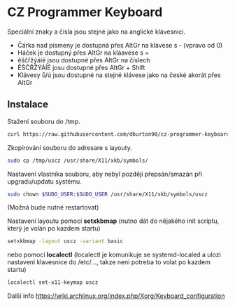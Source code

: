 # CZ Programmer Keyboard
Speciální znaky a čísla jsou stejné jako na anglické klávesnici.

- Čárka nad písmeny je dostupná přes AltGr na klávese s - (vpravo od 0)
- Háček je dostupný přes AltGr na kláavese s =
- ěščřžýáíé jsou dostupné přes AltGr na číslech
- ĚŠČŘŽÝÁÍÉ josu dostupné přes AltGr + Shift
- Klávesy ů/ú jsou dostupné na stejné klávese jako na české akorát přes AltGr


## Instalace

Stažení souboru do /tmp.

```bash
curl https://raw.githubusercontent.com/dburton90/cz-programmer-keyboard/master/uscz > /tmp/uscz
```

Zkopírování souboru do adresare s layouty.

```bash
sudo cp /tmp/uscz /usr/share/X11/xkb/symbols/
```

Nastavení vlastníka souboru, aby nebyl později přepsán/smazán při upgradu/updatu systému.

```bash
sudo chown $SUDO_USER:$SUDO_USER /usr/share/X11/xkb/symbols/uscz
```
(Možná bude nutné restartovat)

Nastavení layoutu pomocí **setxkbmap** (nutno dát do nějakého init scriptu, který je volán po kazdem startu)

```bash
setxkbmap -layout uscz -variant basic
```
nebo pomocí **localectl** (localectl je komunikuje se systemd-localed a ulozi nastaveni klavesnice do /etc/..., takze neni potreba to volat po kazdem startu)

```bash
localectl set-x11-keymap uscz
```

Další info
https://wiki.archlinux.org/index.php/Xorg/Keyboard_configuration
